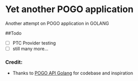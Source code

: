 # Yet another POGO application

Another attempt on POGO application in GOLANG

##Todo
- [ ] PTC Provider testing
- [ ] still many more...

### Credit:
- Thanks to [POGO API Golang](https://github.com/pkmngo-odi/pogo) for codebase and inspiration
